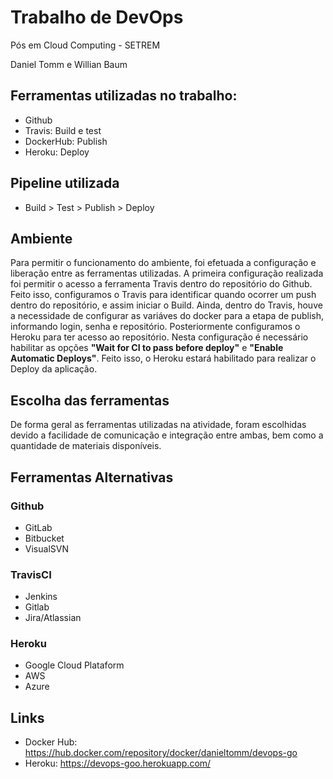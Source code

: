 # Trabalho de DevOps

Pós em Cloud Computing - SETREM

Daniel Tomm e Willian Baum

## Ferramentas utilizadas no trabalho:

*  Github
*  Travis: Build e test
*  DockerHub: Publish
*  Heroku: Deploy

## Pipeline utilizada
*  Build > Test > Publish > Deploy


## Ambiente

Para permitir o funcionamento do ambiente, foi efetuada a configuração e liberação entre as ferramentas utilizadas. A primeira configuração realizada foi permitir o acesso a ferramenta Travis dentro do repositório do Github. Feito isso, configuramos o Travis para identificar quando ocorrer um push dentro do repositório, e assim iniciar o Build. Ainda, dentro do Travis, houve a necessidade de configurar as variáves do docker para a etapa de publish, informando login, senha e repositório. Posteriormente configuramos o Heroku para ter acesso ao repositório. Nesta configuração é necessário habilitar as opções **"Wait for CI to pass before deploy"** e **"Enable Automatic Deploys"**. Feito isso, o Heroku estará habilitado para realizar o Deploy da aplicação.

## Escolha das ferramentas

De forma geral as ferramentas utilizadas na atividade, foram escolhidas devido a facilidade de comunicação e integração entre ambas, bem como a quantidade de materiais disponíveis.

## Ferramentas Alternativas

### Github
*  GitLab
*  Bitbucket
*  VisualSVN

### TravisCI
*  Jenkins
*  Gitlab
*  Jira/Atlassian

### Heroku
*  Google Cloud Plataform
*  AWS
*  Azure

## Links
*  Docker Hub: https://hub.docker.com/repository/docker/danieltomm/devops-go
*  Heroku: https://devops-goo.herokuapp.com/
